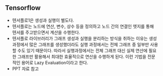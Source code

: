 ## Tensorflow

- 텐서플로1은 생성과 실행이 별도다.
- 텐서플로는 노드에 연산, 변수, 상수 등을 정의하고 노드 간의 연결인 엣지를 통해 텐서를 주고받으면서 계산을 수행한다.
- 텐서플로 라이브러리가 그래프 생성과 실행을 분리하는 방식을 취하는 이유는 생성 과정에서 많은 그래프를 생성했더라도 실행 과정에서는 전체 그래프 중 일부만 사용할 수도 있기 때문이다. 따라서 실행과정에서는 전체 그래프 대신 실제 연산에 필요한 그래프만 활용해서 최대한 효율적으로 연산을 수행하게 된다. 이런 기법을 전문적인 용어로 Lazy Evaluation이라고 한다.
- PPT 자료 참고